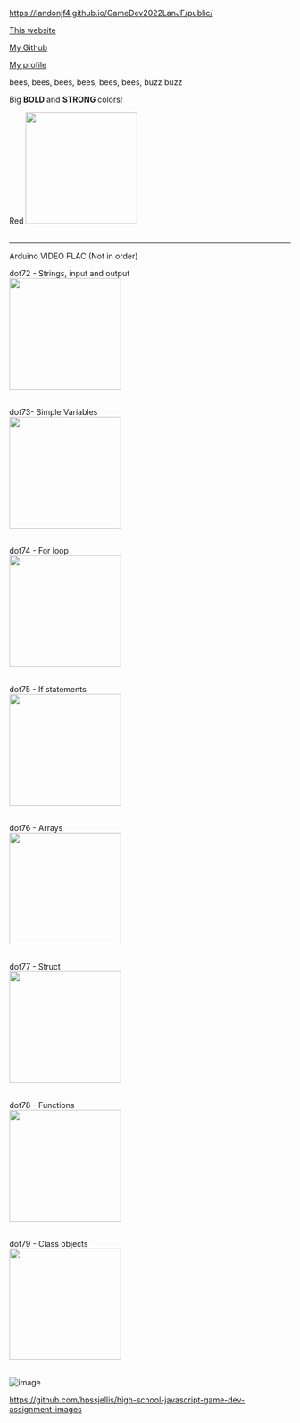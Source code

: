 
https://landonjf4.github.io/GameDev2022LanJF/public/



<a href="https://landonjf4.github.io/GameDev2022LanJF/">This website</a>

<a href="https://github.com/Landonjf4/GameDev2022LanJF/">My Github</a>

<a href="https://github.com/Landonjf4">My profile</a>

bees, bees, bees, bees, bees, bees, buzz buzz

Big <b> BOLD </b> and <b> STRONG </b> colors!

Red
<img width=200 src="https://upload.wikimedia.org/wikipedia/commons/thumb/6/62/Solid_red.svg/512px-Solid_red.svg.png?20150316143248"><br><br> 

------------------------------------------------

Arduino VIDEO FLAC (Not in order)

dot72 - Strings, input and output<br>
<img width=200 src="![image](https://user-images.githubusercontent.com/113378457/192838899-2c7f0ce1-1fb9-4c57-b354-73473d18c5b0.png)"/><br><br>


dot73- Simple Variables<br>
<img width=200 src="![image](https://user-images.githubusercontent.com/113378457/192840558-6ef5c76b-c64b-4090-a30e-7c2866ef34f8.png)"/><br><br>



dot74 - For loop<br>
<img width=200 src="![image](https://user-images.githubusercontent.com/113378457/192841732-b8cfa4a7-65f4-41c8-9add-f3d26530423c.png)"/><br><br>



dot75 - If statements<br>
<img width=200 src="![image](https://user-images.githubusercontent.com/113378457/192842017-c75f80e7-73a5-4c4d-b863-2f3e92d240c8.png)"/><br><br>



dot76 - Arrays<br>
<img width=200 src="![image](https://user-images.githubusercontent.com/113378457/192842339-c065b988-e32f-4227-8429-bd2ab02deb2d.png)"/><br><br>


dot77 - Struct<br>
<img width=200 src="![image](https://user-images.githubusercontent.com/113378457/192842580-e8df39b9-d7d1-4b97-a778-84ce8ac34a7c.png)"/><br><br>


dot78 - Functions<br>
<img width=200 src="![image](https://user-images.githubusercontent.com/113378457/192842747-18f70206-4415-42a4-b7e4-8e91fa07af9a.png)"/><br><br>



dot79 - Class objects<br>
<img width=200 src="https://user-images.githubusercontent.com/113378457/192842972-70beecfd-682f-4c43-b865-6ad1bc7348df.png"/><br><br>





![image](https://user-images.githubusercontent.com/113378457/192844246-31919b88-e02d-4427-a184-bc034042a917.png)


https://github.com/hpssjellis/high-school-javascript-game-dev-assignment-images<br><br>

